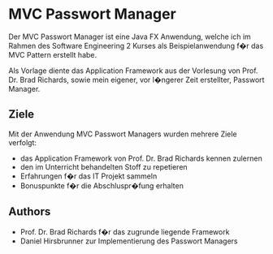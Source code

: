 # MVC Passwort Manager

Der MVC Passwort Manager ist eine Java FX Anwendung, welche ich im Rahmen des Software Engineering 2 Kurses als Beispielanwendung f�r das MVC Pattern erstellt habe.

Als Vorlage diente das  Application Framework aus der Vorlesung von Prof. Dr. Brad Richards, sowie mein eigener, vor l�ngerer Zeit erstellter, Passwort Manager.

## Ziele
Mit der Anwendung MVC Passwort Managers wurden mehrere Ziele verfolgt:
* das Application Framework von  Prof. Dr. Brad Richards kennen zulernen
* den im Unterricht behandelten Stoff zu repetieren
* Erfahrungen f�r das IT Projekt sammeln
* Bonuspunkte f�r die Abschluspr�fung erhalten

## Authors
* Prof. Dr. Brad Richards f�r das zugrunde liegende Framework
* Daniel Hirsbrunner zur Implementierung des Passwort Managers
